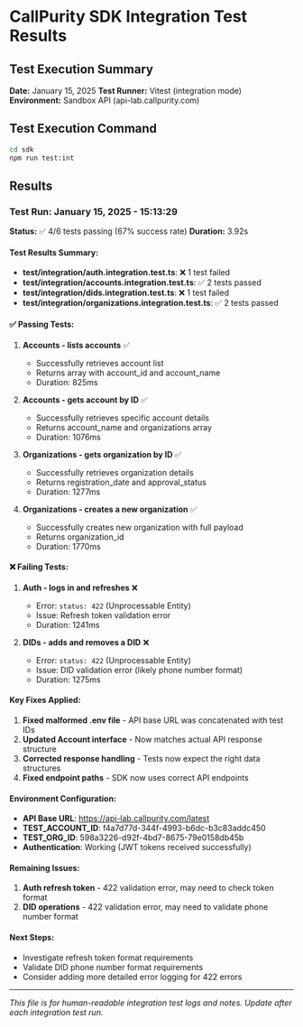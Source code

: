 # CallPurity SDK Integration Test Results

## Test Execution Summary

**Date:** January 15, 2025
**Test Runner:** Vitest (integration mode)
**Environment:** Sandbox API (api-lab.callpurity.com)

## Test Execution Command

```bash
cd sdk
npm run test:int
```

## Results

### Test Run: January 15, 2025 - 15:13:29

**Status:** ✅ 4/6 tests passing (67% success rate)
**Duration:** 3.92s

#### Test Results Summary:
- **test/integration/auth.integration.test.ts**: ❌ 1 test failed
- **test/integration/accounts.integration.test.ts**: ✅ 2 tests passed
- **test/integration/dids.integration.test.ts**: ❌ 1 test failed
- **test/integration/organizations.integration.test.ts**: ✅ 2 tests passed

#### ✅ Passing Tests:

1. **Accounts - lists accounts** ✅
   - Successfully retrieves account list
   - Returns array with account_id and account_name
   - Duration: 825ms

2. **Accounts - gets account by ID** ✅
   - Successfully retrieves specific account details
   - Returns account_name and organizations array
   - Duration: 1076ms

3. **Organizations - gets organization by ID** ✅
   - Successfully retrieves organization details
   - Returns registration_date and approval_status
   - Duration: 1277ms

4. **Organizations - creates a new organization** ✅
   - Successfully creates new organization with full payload
   - Returns organization_id
   - Duration: 1770ms

#### ❌ Failing Tests:

1. **Auth - logs in and refreshes** ❌
   - Error: `status: 422` (Unprocessable Entity)
   - Issue: Refresh token validation error
   - Duration: 1241ms

2. **DIDs - adds and removes a DID** ❌
   - Error: `status: 422` (Unprocessable Entity)
   - Issue: DID validation error (likely phone number format)
   - Duration: 1275ms

#### Key Fixes Applied:
1. **Fixed malformed .env file** - API base URL was concatenated with test IDs
2. **Updated Account interface** - Now matches actual API response structure
3. **Corrected response handling** - Tests now expect the right data structures
4. **Fixed endpoint paths** - SDK now uses correct API endpoints

#### Environment Configuration:
- **API Base URL**: https://api-lab.callpurity.com/latest
- **TEST_ACCOUNT_ID**: f4a7d77d-344f-4993-b6dc-b3c83addc450
- **TEST_ORG_ID**: 598a3226-d92f-4bd7-8675-79e0158db45b
- **Authentication**: Working (JWT tokens received successfully)

#### Remaining Issues:
1. **Auth refresh token** - 422 validation error, may need to check token format
2. **DID operations** - 422 validation error, may need to validate phone number format

#### Next Steps:
- Investigate refresh token format requirements
- Validate DID phone number format requirements
- Consider adding more detailed error logging for 422 errors

---

*This file is for human-readable integration test logs and notes. Update after each integration test run.* 